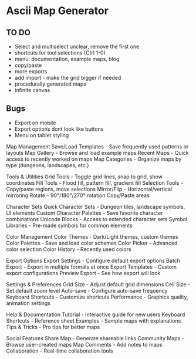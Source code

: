 # Ascii Map Generator

## TO DO
- Select and multiselect unclear, remove the first one
- shortcuts for tool selections (Ctrl 1-0)
- menu: documentation, example maps, blog
- copy/paste
- more exports
- add import - make the grid bigger if needed
- procedurally generated maps
- infinite canvas

## Bugs
- Export on mobile
- Export options dont look like buttons
- Menu on tablet styling

Map Management
Save/Load Templates - Save frequently used patterns or layouts
Map Gallery - Browse and load example maps
Recent Maps - Quick access to recently worked on maps
Map Categories - Organize maps by type (dungeons, landscapes, etc.)

Tools & Utilities
Grid Tools - Toggle grid lines, snap to grid, show coordinates
Fill Tools - Flood fill, pattern fill, gradient fill
Selection Tools - Copy/paste regions, move selections
Mirror/Flip - Horizontal/vertical mirroring
Rotate - 90°/180°/270° rotation
Copy/Paste areas

Character Sets
Quick Character Sets - Dungeon tiles, landscape symbols, UI elements
Custom Character Palettes - Save favorite character combinations
Unicode Blocks - Access to extended character sets
Symbol Libraries - Pre-made symbols for common elements

Color Management
Color Themes - Dark/Light themes, custom themes
Color Palettes - Save and load color schemes
Color Picker - Advanced color selection
Color History - Recently used colors

Export Options
Export Settings - Configure default export options
Batch Export - Export in multiple formats at once
Export Templates - Custom export configurations
Preview Export - See how export will look

Settings & Preferences
Grid Size - Adjust default grid dimensions
Cell Size - Set default zoom level
Auto-save - Configure auto-save frequency
Keyboard Shortcuts - Customize shortcuts
Performance - Graphics quality, animation settings

Help & Documentation
Tutorial - Interactive guide for new users
Keyboard Shortcuts - Reference sheet
Examples - Sample maps with explanations
Tips & Tricks - Pro tips for better maps

Social Features
Share Map - Generate shareable links
Community Maps - Browse user-created maps
Map Comments - Add notes to maps
Collaboration - Real-time collaboration tools